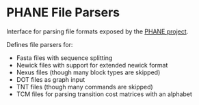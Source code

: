 PHANE File Parsers
=======================

Interface for parsing file formats exposed by the [PHANE project][GitHub-PHANE].

Defines file parsers for:

  - Fasta files with sequence splitting
  - Newick files with support for extended newick format
  - Nexus files (though many block types are skipped)
  - DOT files as graph input
  - TNT files (though many commands are skipped)
  - TCM files for parsing transition cost matrices with an alphabet

[GitHub-PHANE]: https://github.com/AMNH/PHANE#readme
